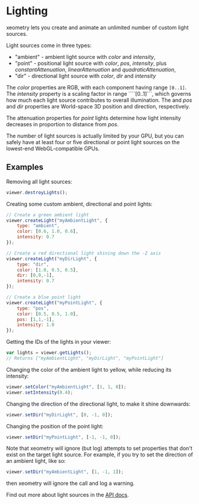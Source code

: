 # Lighting

xeometry lets you create and animate an unlimited number of custom light sources.

Light sources come in three types:

 * "ambient" - ambient light source with _color_ and _intensity_,
 * "point" - positional light source with _color_, _pos_, _intensity_,  plus _constantAttenuation_, _linearAttenuation_ and _quadraticAttenuation_,
 * "dir" - directional light source with _color_, _dir_ and _intensity_

The _color_ properties are RGB, with each component having range ````[0..1]````. The _intensity_ property is a scaling
factor in range ````[0..1]```, which governs how much each light source contributes to overall illumination. The and _pos_
and _dir_ properties are World-space 3D position and direction, respectively.

The attenuation properties for _point_ lights determine how light intensity decreases in proportion to distance from _pos_.

The number of light sources is actually limited by your GPU, but you can safely have at least four or five directional
or point light sources on the lowest-end WebGL-compatible GPUs.

## Examples

Removing all light sources:

```JavaScript
viewer.destroyLights();
```

Creating some custom ambient, directional and point lights:

```JavaScript
// Create a green ambient light
viewer.createLight("myAmbientLight", {
    type: "ambient",
    color: [0.6, 1.0, 0.6],
    intensity: 0.7
});

// Create a red directional light shining down the -Z axis
viewer.createLight("myDirLight", {
    type: "dir",
    color: [1.0, 0.5, 0.5],
    dir: [0,0,-1],
    intensity: 0.7
});

// Create a blue point light
viewer.createLight("myPointLight", {
    type: "pos",
    color: [0.5, 0.5, 1.0],
    pos: [1,1,-1],
    intensity: 1.0
});
```

Getting the IDs of the lights in your viewer:

```JavaScript
var lights = viewer.getLights();
// Returns ["myAmbientLight", "myDirLight", "myPointLight"]
```

Changing the color of the ambient light to yellow, while reducing its intensity:

```JavaScript
viewer.setColor("myAmbientLight", [1, 1, 0]);
viewer.setIntensity(0.4);
```

Changing the direction of the directional light, to make it shine downwards:

```JavaScript
viewer.setDir("myDirLight", [0, -1, 0]);
```

Changing the position of the point light:

```JavaScript
viewer.setDir("myPointLight", [-1, -1, 0]);
```

Note that xeometry will ignore (but log) attempts to set properties that don't exist on the target light source. For example,
if you try to set the direction of an ambient light, like so:

```JavaScript
viewer.setDir("myAmbientLight", [1, -1, 1]);
```

then xeometry will ignore the call and log a warning.

Find out more about light sources in the [API docs](http://xeometry.org/docs).